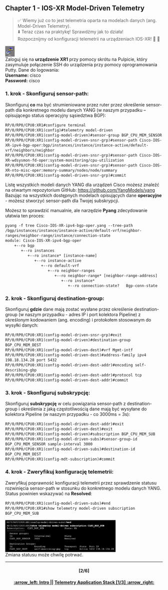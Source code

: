 ## Chapter 1 - IOS-XR Model-Driven Telemetry

> :white_check_mark: Wiemy już co to jest telemetria oparta na modelach danych (ang. Model-Driven Telemetry).  
> :arrow_down: Teraz czas na praktykę! Sprawdźmy jak to działa! <br>
> Rozpocznijmy od konfiguracji telemetrii na urządzeniach IOS-XR! :clap: :muscle: 

<img align="center" width=6% src="/readme/XR.png"></img>  
Zaloguj się na **urządzenie XR1** przy pomocy skrótu na Pulpicie, który zasymuluje połączenie SSH do urządzenia przy pomocy oprogramowania Putty. Dane do logowania:  
**Username:** cisco  
**Password:** cisco 

### 1. krok - Skonfiguruj sensor-path:
Skonfiguruj **co** ma być strumieniowane przez ruter przez określenie sensor-path dla konkretnego modelu danych YANG (w naszym przypadku – opisującego status operacyjny sąsiedztwa BGP):
```
RP/0/RP0/CPU0:XR1#configure terminal 
RP/0/RP0/CPU0:XR1(config)#telemetry model-driven
RP/0/RP0/CPU0:XR1(config-model-driven)#sensor-group BGP_CPU_MEM_SENSOR
RP/0/RP0/CPU0:XR1(config-model-driven-snsr-grp)#sensor-path Cisco-IOS-XR-ipv4-bgp-oper:bgp/instances/instance/instance-active/default-vrf/neighbors/neighbor
RP/0/RP0/CPU0:XR1(config-model-driven-snsr-grp)#sensor-path Cisco-IOS-XR-wdsysmon-fd-oper:system-monitoring/cpu-utilization
RP/0/RP0/CPU0:XR1(config-model-driven-snsr-grp)#sensor-path Cisco-IOS-XR-nto-misc-oper:memory-summary/nodes/node/summary
RP/0/RP0/CPU0:XR1(config-model-driven-snsr-grp)#commit
```
Listę wszystkich modeli danych YANG dla urządzeń Cisco możesz znaleźć na otwartym repozytorium GitHub: https://github.com/YangModels/yang 
Bazując na wszystkich dostępnych modelach opisujących dane **operacyjne** - możesz stworzyć sensor-path dla Twojej subskrypcji.

Możesz to sprawdzić manualnie, ale narzędzie **Pyang** zdecydowanie ułatwia ten proces:
```
pyang -f tree Cisco-IOS-XR-ipv4-bgp-oper.yang --tree-path /bgp/instances/instance/instance-active/default-vrf/neighbor-ranges/neighbor-range/instance/connection-state
module: Cisco-IOS-XR-ipv4-bgp-oper
    +--ro bgp
       +--ro instances
          +--ro instance* [instance-name]
             +--ro instance-active
                +--ro default-vrf
                   +--ro neighbor-ranges
                      +--ro neighbor-range* [neighbor-range-address]
                         +--ro instance*
                            +--ro connection-state?   Bgp-conn-state
```
### 2. krok - Skonfiguruj destination-group:
Skonfiguruj **gdzie** dane mają zostać wysłane przez określenie destination-group (w naszym przypadku - adres IP i port kolektora Pipeline) z określonym kodowaniem (ang. encoding) i protokołem stosowanym do wysyłki danych:
```
RP/0/RP0/CPU0:XR1(config-model-driven-snsr-grp)#exit
RP/0/RP0/CPU0:XR1(config-model-driven)#destination-group BGP_CPU_MEM_DEST
RP/0/RP0/CPU0:XR1(config-model-driven-dest)#vrf Mgmt-intf
RP/0/RP0/CPU0:XR1(config-model-driven-dest)#address-family ipv4 198.18.134.28 port 5432
RP/0/RP0/CPU0:XR1(config-model-driven-dest-addr)#encoding self-describing-gbp
RP/0/RP0/CPU0:XR1(config-model-driven-dest-addr)#protocol tcp
RP/0/RP0/CPU0:XR1(config-model-driven-dest-addr)#commit
```

### 3. krok - Skonfiguruj subskrypcję:
Skonfiguruj **subskrypcję** w celu powiązania sensor-path z destination-group i określenia z jaką częstotliwością dane mają być wysyłane do kolektora Pipeline (w naszym przypadku - co 3000ms = 3s):
```
RP/0/RP0/CPU0:XR1(config-model-driven-dest-addr)#exit
RP/0/RP0/CPU0:XR1(config-model-driven-dest)#exit
RP/0/RP0/CPU0:XR1(config-model-driven)#subscription BGP_CPU_MEM_SUB
RP/0/RP0/CPU0:XR1(config-model-driven-subs)#sensor-group-id BGP_CPU_MEM_SENSOR sample-interval 3000
RP/0/RP0/CPU0:XR1(config-model-driven-subs)#destination-id BGP_CPU_MEM_DEST
RP/0/RP0/CPU0:XR1(config-mdt-subscription)#commit
```

### 4. krok - Zweryfikuj konfigurację telemetrii:
Zweryfikuj poprawność konfiguracji telemetrii przez sprawdzenie statusu rozwinięcia sensor-path w stosunku do konkretnego modelu danych YANG. Status powinien wskazywać na **Resolved**:
```
RP/0/RP0/CPU0:XR1(config-model-driven-subs)#end
RP/0/RP0/CPU0:XR1#show telemetry model-driven subscription BGP_CPU_MEM_SUB
```
<img align="center" width=70% src="/readme/3.png"></img>  
Zmiana statusu może chwilę potrwać.

---
<h4 align="center">[2/6]</h4>
<h4 align="center"> <a href="../README.md"> :arrow_left: Intro </a> || <a href="/readme/2.md"> Telemetry Application Stack [1/3] :arrow_right: </a> </h4>

